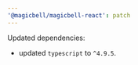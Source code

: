 ```yaml
---
'@magicbell/magicbell-react': patch
---
```


Updated dependencies:

- updated `typescript` to `^4.9.5`.
